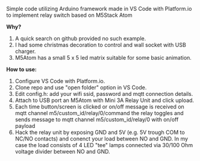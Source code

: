 Simple code utilizing Arduino framework made in VS Code with Platform.io to implement relay switch based on M5Stack Atom 

**Why?** 
1. A quick search on github provided no such example.
2. I had some christmas decoration to control and wall socket with USB charger.
3. M5Atom has a small 5 x 5 led matrix suitable for some basic animation.

**How to use:**
1. Configure VS Code with Platform.io.
2. Clone repo and use "open folder" option in VS Code.
3. Edit config.h: add your wifi ssid, password and mqtt connection details.
4. Attach to USB port an M5Atom with Mini 3A Relay Unit and click upload.
5. Each time button/screen is clicked or on/off message is received on mqtt channel m5/custom_id/relay/0/command the relay toggles and sends message to mqtt channel m5/custom_id/relay/0 with on/off payload
6. Hack the relay unit by exposing GND and 5V (e.g. 5V trough COM to NC/NO contacts) and conenct your load between NO and GND. In my case the load consists of 4 LED "tee" lamps connected via 30/100 Ohm voltage divider between NO and GND. 

